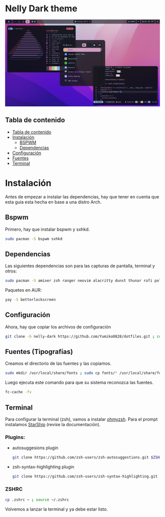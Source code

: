 # Nelly Dark theme

![](https://raw.githubusercontent.com/Yumiko0828/dotfiles/main/screenshots/hyprland_nelly-dark.png)

## Tabla de contenido

- [Tabla de contenido](#tabla-de-contenido)
- [Instalación](#instalación)
  - [BSPWM](#bspwm)
  - [Dependencias](#dependencias)
- [Configuración](#configuración)
- [Fuentes](#fuentes-tipografías)
- [Terminal](#terminal)

# Instalación

Antes de empezar a instalar las dependencias, hay que tener en cuenta que esta guia esta hecha en base a una distro Arch.

## Bspwm

Primero, hay que instalar bspwm y sxhkd.

```bash
sudo pacman -S bspwm sxhkd
```

## Dependencias

Las siguientes dependencias son para las capturas de pantalla, terminal y otros:

```bash
sudo pacman -S amixer zsh ranger neovim alacritty dunst thunar rofi polybar brightnessctl
```

Paquetes en AUR:

```bash
yay -S betterlockscreen
```

## Configuración

Ahora, hay que copiar los archivos de configuración

```bash
git clone -b nelly-dark https://github.com/Yumiko0828/dotfiles.git ; cd dotfiles ; cp -r .config/* ~/.config; cp .xinitrc ~ ; echo "Listo!"
```

## Fuentes (Tipografías)

Creamos el directorio de las fuentes y las copiamos.

```bash
sudo mkdir /usr/local/share/fonts ; sudo cp fonts/* /usr/local/share/fonts
```

Luego ejecuta este comando para que su sistema reconozca las fuentes.

```bash
fc-cache -fv
```

## Terminal

Para configurar la terminal (zsh), vamos a instalar [ohmyzsh](https://github.com/ohmyzsh/ohmyzsh/wiki/Installing-ZSH). Para el prompt instalamos [StarShip](https://starship.rs/guide/#%F0%9F%9A%80-installation) (revise la documentación).

### Plugins:

- autosuggesions plugin

  ```bash
  git clone https://github.com/zsh-users/zsh-autosuggestions.git $ZSH_CUSTOM/plugins/zsh-autosuggestions
  ```

- zsh-syntax-highlighting plugin

  ```bash
  git clone https://github.com/zsh-users/zsh-syntax-highlighting.git $ZSH_CUSTOM/plugins/zsh-syntax-highlighting
  ```

### ZSHRC

```bash
cp .zshrc ~ ; source ~/.zshrc
```

Volvemos a lanzar la terminal y ya debe estar listo.
